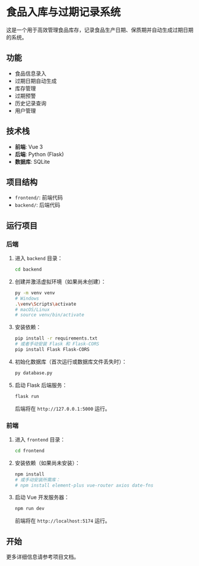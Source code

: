 # 食品入库与过期记录系统

这是一个用于高效管理食品库存，记录食品生产日期、保质期并自动生成过期日期的系统。

## 功能

- 食品信息录入
- 过期日期自动生成
- 库存管理
- 过期预警
- 历史记录查询
- 用户管理

## 技术栈

- **前端**: Vue 3
- **后端**: Python (Flask)
- **数据库**: SQLite

## 项目结构

- `frontend/`: 前端代码
- `backend/`: 后端代码

## 运行项目

### 后端

1.  进入 `backend` 目录：
    ```bash
    cd backend
    ```
2.  创建并激活虚拟环境（如果尚未创建）：
    ```bash
    py -m venv venv
    # Windows
    .\venv\Scripts\activate
    # macOS/Linux
    # source venv/bin/activate
    ```
3.  安装依赖：
    ```bash
    pip install -r requirements.txt
    # 或者手动安装 Flask 和 Flask-CORS
    pip install Flask Flask-CORS
    ```
4.  初始化数据库（首次运行或数据库文件丢失时）：
    ```bash
    py database.py
    ```
5.  启动 Flask 后端服务：
    ```bash
    flask run
    ```
    后端将在 `http://127.0.0.1:5000` 运行。

### 前端

1.  进入 `frontend` 目录：
    ```bash
    cd frontend
    ```
2.  安装依赖（如果尚未安装）：
    ```bash
    npm install
    # 或手动安装所需库：
    # npm install element-plus vue-router axios date-fns
    ```
3.  启动 Vue 开发服务器：
    ```bash
    npm run dev
    ```
    前端将在 `http://localhost:5174` 运行。

## 开始

更多详细信息请参考项目文档。 
